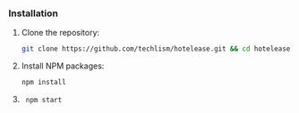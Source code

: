 ### Installation

1. Clone the repository:
   ```sh
   git clone https://github.com/techlism/hotelease.git && cd hotelease/client
   ```
2. Install NPM packages:
   ```sh
   npm install
3. ```
    npm start    
    ```
